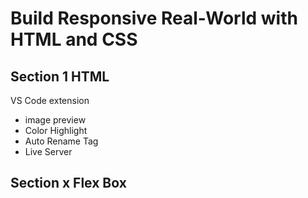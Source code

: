 # Build Responsive Real-World with HTML and CSS

## Section 1 HTML

VS Code extension

- image preview
- Color Highlight
- Auto Rename Tag
- Live Server

## Section x Flex Box

## 
